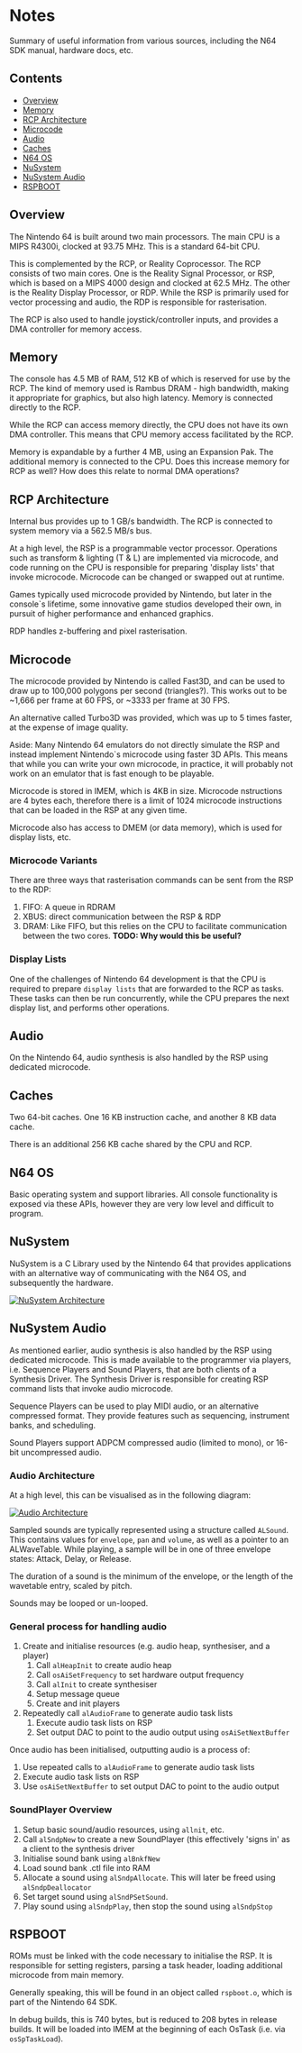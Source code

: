 # Notes

Summary of useful information from various sources, including the N64 SDK manual, hardware docs, etc.

## Contents

* [Overview](#overview)
* [Memory](#git)
* [RCP Architecture](#rcp-architecture)
* [Microcode](#microcode)
* [Audio](#audio)
* [Caches](#caches)
* [N64 OS](#n64-os)
* [NuSystem](#nusystem)
* [NuSystem Audio](#nusystem-audio)
* [RSPBOOT](#rspboot)

## Overview

The Nintendo 64 is built around two main processors. The main CPU is a MIPS R4300i, clocked at 93.75 MHz. This is a standard 64-bit CPU.

This is complemented by the RCP, or Reality Coprocessor. The RCP consists of two main cores. One is the Reality Signal Processor, or RSP, which is based on a MIPS 4000 design and clocked at 62.5 MHz. The other is the Reality Display Processor, or RDP. While the RSP is primarily used for vector processing and audio, the RDP is responsible for rasterisation.

The RCP is also used to handle joystick/controller inputs, and provides a DMA controller for memory access.

## Memory

The console has 4.5 MB of RAM, 512 KB of which is reserved for use by the RCP. The kind of memory used is Rambus DRAM - high bandwidth, making it appropriate for graphics, but also high latency. Memory is connected directly to the RCP.
 
While the RCP can access memory directly, the CPU does not have its own DMA controller. This means that CPU memory access facilitated by the RCP.

Memory is expandable by a further 4 MB, using an Expansion Pak. The additional memory is connected to the CPU. Does this increase memory for RCP as well? How does this relate to normal DMA operations?

## RCP Architecture

Internal bus provides up to 1 GB/s bandwidth. The RCP is connected to system memory via a 562.5 MB/s bus.

At a high level, the RSP is a programmable vector processor. Operations such as transform & lighting (T & L) are implemented via microcode, and code running on the CPU is responsible for preparing 'display lists' that invoke microcode. Microcode can be changed or swapped out at runtime.

Games typically used microcode provided by Nintendo, but later in the console`s lifetime, some innovative game studios developed their own, in pursuit of higher performance and enhanced graphics.

RDP handles z-buffering and pixel rasterisation.

## Microcode

The microcode provided by Nintendo is called Fast3D, and can be used to draw up to 100,000 polygons per second (triangles?). This works out to be ~1,666 per frame at 60 FPS, or ~3333 per frame at 30 FPS.

An alternative called Turbo3D was provided, which was up to 5 times faster, at the expense of image quality.

Aside: Many Nintendo 64 emulators do not directly simulate the RSP and instead implement Nintendo`s microcode using faster 3D APIs. This means that while you can write your own microcode, in practice, it will probably not work on an emulator that is fast enough to be playable.

Microcode is stored in IMEM, which is 4KB in size. Microcode nstructions are 4 bytes each, therefore there is a limit of 1024 microcode instructions that can be loaded in the RSP at any given time.

Microcode also has access to DMEM (or data memory), which is used for display lists, etc.

### Microcode Variants

There are three ways that rasterisation commands can be sent from the RSP to the RDP:
1. FIFO: A queue in RDRAM
2. XBUS: direct communication between the RSP & RDP
3. DRAM: Like FIFO, but this relies on the CPU to facilitate communication between the two cores. **TODO: Why would this be useful?**

### Display Lists

One of the challenges of Nintendo 64 development is that the CPU is required to prepare `display lists` that are forwarded to the RCP as tasks. These tasks can then be run concurrently, while the CPU prepares the next display list, and performs other operations.

## Audio

On the Nintendo 64, audio synthesis is also handled by the RSP using dedicated microcode.

## Caches

Two 64-bit caches. One 16 KB instruction cache, and another 8 KB data cache.

There is an additional 256 KB cache shared by the CPU and RCP.

## N64 OS

Basic operating system and support libraries. All console functionality is exposed via these APIs, however they are very low level and difficult to program.

## NuSystem

NuSystem is a C Library used by the Nintendo 64 that provides applications with an alternative way of communicating with the N64 OS, and subsequently the hardware.

[![NuSystem Architecture](./nusystem-architecture-small.png)](./nusystem-architecture.png)

## NuSystem Audio

As mentioned earlier, audio synthesis is also handled by the RSP using dedicated microcode. This is made available to the programmer via players, i.e. Sequence Players and Sound Players, that are both clients of a Synthesis Driver. The Synthesis Driver is responsible for creating RSP command lists that invoke audio microcode.

Sequence Players can be used to play MIDI audio, or an alternative compressed format. They provide features such as sequencing, instrument banks, and scheduling.

Sound Players support ADPCM compressed audio (limited to mono), or 16-bit uncompressed audio.

### Audio Architecture

At a high level, this can be visualised as in the following diagram:

[![Audio Architecture](./audio-architecture-small.png)](./audio/audio-architecture.png)

Sampled sounds are typically represented using a structure called `ALSound`. This contains values for `envelope`, `pan` and `volume`, as well as a pointer to an ALWaveTable. While playing, a sample will be in one of three envelope states: Attack, Delay, or Release.

The duration of a sound is the minimum of the envelope, or the length of the wavetable entry, scaled by pitch.

Sounds may be looped or un-looped.

### General process for handling audio

1. Create and initialise resources (e.g. audio heap, synthesiser, and a player)
    1. Call `alHeapInit` to create audio heap
    2. Call `osAiSetFrequency` to set hardware output frequency
    3. Call `alInit` to create synthesiser
    4. Setup message queue
    5. Create and init players
2. Repeatedly call `alAudioFrame` to generate audio task lists
    1. Execute audio task lists on RSP
    2. Set output DAC to point to the audio output using `osAiSetNextBuffer`

Once audio has been initialised, outputting audio is a process of:
1. Use repeated calls to `alAudioFrame` to generate audio task lists
2. Execute audio task lists on RSP
3. Use `osAiSetNextBuffer` to set output DAC to point to the audio output

### SoundPlayer Overview

1. Setup basic sound/audio resources, using `allnit`, etc.
2. Call `alSndpNew` to create a new SoundPlayer (this effectively 'signs in' as a client to the synthesis driver
3. Initialise sound bank using `alBnkfNew`
4. Load sound bank .ctl file into RAM
5. Allocate a sound using `alSndpAllocate`. This will later be freed using `alSndpDeallocator`
6. Set target sound using `alSndPSetSound`.
7. Play sound using `alSndpPlay`, then stop the sound using `alSndpStop`

## RSPBOOT

ROMs must be linked with the code necessary to initialise the RSP. It is responsible for setting registers, parsing a task header, loading additional microcode from main memory.

Generally speaking, this will be found in an object called `rspboot.o`, which is part of the Nintendo 64 SDK.

In debug builds, this is 740 bytes, but is reduced to 208 bytes in release builds. It will be loaded into IMEM at the beginning of each OsTask (i.e. via `osSpTaskLoad`).
